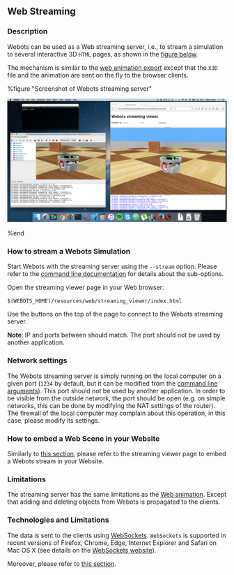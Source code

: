 ## Web Streaming

### Description

Webots can be used as a Web streaming server, i.e.,
to stream a simulation to several interactive 3D `HTML` pages,
as shown in the [figure below](web-streaming.md#screenshot-of-webots-streaming-server).

The mechanism is similar to the [web animation export](web-animation.md)
except that the `X3D` file and the animation are sent on the fly to the browser clients.

%figure "Screenshot of Webots streaming server"

![streaming-server-screenshot.png](images/streaming-server-screenshot.png)

%end


### How to stream a Webots Simulation

Start Webots with the streaming server using the `--stream` option.
Please refer to the [command line documentation](starting-webots.md#command-line-arguments)
for details about the sub-options.

Open the streaming viewer page in your Web browser:

```
$(WEBOTS_HOME)/resources/web/streaming_viewer/index.html 
```

Use the buttons on the top of the page to connect to the Webots streaming server.

**Note**:
IP and ports between should match. The port should not be used by another application.


### Network settings

The Webots streaming server is simply  running on the local computer on a given port
(`1234` by default, but it can be modified from the [command line arguments](starting-webots.md#command-line-arguments)).
This port should not be used by another application.
In order to be visible from the outside network, 
the port should be open (e.g. on simple networks, this can be done by modifying the NAT settings of the router).
The firewall of the local computer may complain about this operation, in this case, please modify its settings.


### How to embed a Web Scene in your Website

Similarly to [this section](web-animation.md#how-to-embed-a-web-animation-in-your-website),
please refer to the streaming viewer page to embed a Webots stream in your Website.


### Limitations

The streaming server has the same limitations as the [Web animation](web-animation.md#limitations).
Except that adding and deleting objects from Webots is propagated to the clients.


### Technologies and Limitations

The data is sent to the clients using [WebSockets](https://www.websocket.org/).
`WebSockets` is supported in recent versions of Firefox, Chrome, Edge, Internet Explorer and Safari on
Mac OS X (see details on the [WebSockets website](https://www.websocket.org/)).

Moreover, please refer to [this section](web-animation.md#remarks-on-the-used-technologies-and-their-limitations).
